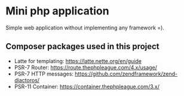 # Mini php application

Simple web application without implementing any framework =).

## Composer packages used in this project

- Latte for templating: https://latte.nette.org/en/guide
- PSR-7 Router: https://route.thephpleague.com/4.x/usage/
- PSR-7 HTTP messages: https://github.com/zendframework/zend-diactoros/
- PSR-11 Container: https://container.thephpleague.com/3.x/
